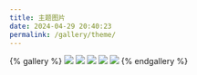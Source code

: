 ```yaml
---
title: 主题图片
date: 2024-04-29 20:40:23
permalink: /gallery/theme/
---
```

{% gallery %}
![](/-/img/index.jpg)
![](/-/img/background.jpg)
![](/-/img/cover-default.jpg)
![](/-/img/cover-default-2.jpg)
![](/-/img/cover-default-3.jpg)
{% endgallery %}
